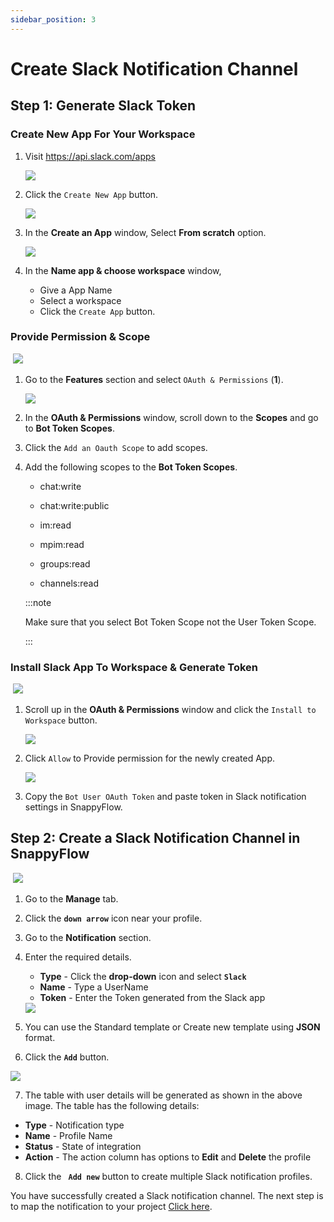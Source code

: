 ```yaml
---
sidebar_position: 3 
---
```

# Create Slack Notification Channel

## Step 1: Generate Slack Token
### Create New App For Your Workspace

1. Visit https://api.slack.com/apps

   <img src="/img/Notifications/Slack/image_4.png" />

2. Click the `Create New App` button.

   <img src="/img/Notifications/Slack/image_7.png" />

3. In the **Create an App** window, Select **From scratch** option.

   <img src="/img/Notifications/Slack/image_8.png" />

4. In the **Name app & choose workspace** window,

   - Give a App Name
   - Select a workspace 
   - Click the `Create App` button.

### Provide Permission & Scope

​       <img src="/img/Notifications/Slack/image_10.png" />

1. Go to the **Features** section and select `OAuth & Permissions` (**1**).

   <img src="/img/Notifications/Slack/image_11.png" />

2. In the **OAuth & Permissions** window, scroll down to the **Scopes** and go to **Bot Token Scopes**.

3. Click the `Add an Oauth Scope` to add scopes.

4. Add the following scopes to the **Bot Token Scopes**.

   - chat:write

   - chat:write:public
   - im:read
   - mpim:read
   - groups:read
   - channels:read

   :::note

   Make sure that you select Bot Token Scope not the User Token Scope. 

   :::

### Install Slack App To Workspace & Generate Token

​       <img src="/img/Notifications/Slack/image_13.png" />

1. Scroll up in the **OAuth & Permissions** window and click the `Install to Workspace` button.

   <img src="/img/Notifications/Slack/image_14.png" />

2. Click `Allow` to Provide permission for the newly created App.

   <img src="/img/Notifications/Slack/image_15.png" />

3. Copy the `Bot User OAuth Token` and paste token in Slack notification settings in SnappyFlow.

## Step 2: Create a Slack Notification Channel in SnappyFlow

​       <img src="/img/Notifications/Slack/image_18.png" />

1. Go to the **Manage** tab.

2. Click the **`down arrow`**  icon near your profile.

3. Go to the **Notification** section.

4. Enter the required details.

   - **Type** - Click the **drop-down** icon and select **`Slack`**
   - **Name** - Type a UserName
   - **Token** - Enter the Token generated from the Slack app

   <img src="/img/Notifications/Slack/image_19.png" />

5. You can use the Standard template or Create new template using **JSON** format.

6. Click the **`Add`** button.

<img src="/img/Notifications/Slack/image_20.png" />

7. The table with user details will be generated as shown in the above image. The table has the following details:

- **Type** - Notification type
- **Name** - Profile Name
- **Status** - State of integration
- **Action** - The action column has options to **Edit** and **Delete** the profile

8. Click the **` Add new`**  button to create multiple Slack notification profiles.

You have successfully created a Slack notification channel. The next step is to map the notification to your project [Click here](/docs/selfhosted-lite/Alerts_notifications/Notifications/Map_Notification_Alerts/map_projects_to_channels).

